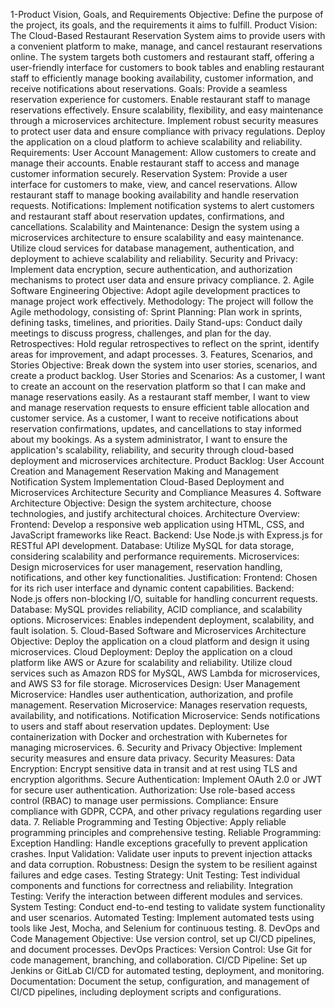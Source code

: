 
1-Product Vision, Goals, and Requirements
Objective: Define the purpose of the project, its goals, and the requirements it aims to fulfill.
Product Vision:
The Cloud-Based Restaurant Reservation System aims to provide users with a convenient platform to make, manage, and cancel restaurant reservations online. The system targets both customers and restaurant staff, offering a user-friendly interface for customers to book tables and enabling restaurant staff to efficiently manage booking availability, customer information, and receive notifications about reservations.
Goals:
Provide a seamless reservation experience for customers.
Enable restaurant staff to manage reservations effectively.
Ensure scalability, flexibility, and easy maintenance through a microservices architecture.
Implement robust security measures to protect user data and ensure compliance with privacy regulations.
Deploy the application on a cloud platform to achieve scalability and reliability.
Requirements:
User Account Management:
Allow customers to create and manage their accounts.
Enable restaurant staff to access and manage customer information securely.
Reservation System:
Provide a user interface for customers to make, view, and cancel reservations.
Allow restaurant staff to manage booking availability and handle reservation requests.
Notifications:
Implement notification systems to alert customers and restaurant staff about reservation updates, confirmations, and cancellations.
Scalability and Maintenance:
Design the system using a microservices architecture to ensure scalability and easy maintenance.
Utilize cloud services for database management, authentication, and deployment to achieve scalability and reliability.
Security and Privacy:
Implement data encryption, secure authentication, and authorization mechanisms to protect user data and ensure privacy compliance.
2. Agile Software Engineering
Objective: Adopt agile development practices to manage project work effectively.
Methodology:
The project will follow the Agile methodology, consisting of:
Sprint Planning: Plan work in sprints, defining tasks, timelines, and priorities.
Daily Stand-ups: Conduct daily meetings to discuss progress, challenges, and plan for the day.
Retrospectives: Hold regular retrospectives to reflect on the sprint, identify areas for improvement, and adapt processes.
3. Features, Scenarios, and Stories
Objective: Break down the system into user stories, scenarios, and create a product backlog.
User Stories and Scenarios:
As a customer, I want to create an account on the reservation platform so that I can make and manage reservations easily.
As a restaurant staff member, I want to view and manage reservation requests to ensure efficient table allocation and customer service.
As a customer, I want to receive notifications about reservation confirmations, updates, and cancellations to stay informed about my bookings.
As a system administrator, I want to ensure the application's scalability, reliability, and security through cloud-based deployment and microservices architecture.
Product Backlog:
User Account Creation and Management
Reservation Making and Management
Notification System Implementation
Cloud-Based Deployment and Microservices Architecture
Security and Compliance Measures
4. Software Architecture
Objective: Design the system architecture, choose technologies, and justify architectural choices.
Architecture Overview:
Frontend: Develop a responsive web application using HTML, CSS, and JavaScript frameworks like React.
Backend: Use Node.js with Express.js for RESTful API development.
Database: Utilize MySQL for data storage, considering scalability and performance requirements.
Microservices: Design microservices for user management, reservation handling, notifications, and other key functionalities.
Justification:
Frontend: Chosen for its rich user interface and dynamic content capabilities.
Backend: Node.js offers non-blocking I/O, suitable for handling concurrent requests.
Database: MySQL provides reliability, ACID compliance, and scalability options.
Microservices: Enables independent deployment, scalability, and fault isolation.
5. Cloud-Based Software and Microservices Architecture
Objective: Deploy the application on a cloud platform and design it using microservices.
Cloud Deployment:
Deploy the application on a cloud platform like AWS or Azure for scalability and reliability.
Utilize cloud services such as Amazon RDS for MySQL, AWS Lambda for microservices, and AWS S3 for file storage.
Microservices Design:
User Management Microservice: Handles user authentication, authorization, and profile management.
Reservation Microservice: Manages reservation requests, availability, and notifications.
Notification Microservice: Sends notifications to users and staff about reservation updates.
Deployment: Use containerization with Docker and orchestration with Kubernetes for managing microservices.
6. Security and Privacy
Objective: Implement security measures and ensure data privacy.
Security Measures:
Data Encryption: Encrypt sensitive data in transit and at rest using TLS and encryption algorithms.
Secure Authentication: Implement OAuth 2.0 or JWT for secure user authentication.
Authorization: Use role-based access control (RBAC) to manage user permissions.
Compliance: Ensure compliance with GDPR, CCPA, and other privacy regulations regarding user data.
7. Reliable Programming and Testing
Objective: Apply reliable programming principles and comprehensive testing.
Reliable Programming:
Exception Handling: Handle exceptions gracefully to prevent application crashes.
Input Validation: Validate user inputs to prevent injection attacks and data corruption.
Robustness: Design the system to be resilient against failures and edge cases.
Testing Strategy:
Unit Testing: Test individual components and functions for correctness and reliability.
Integration Testing: Verify the interaction between different modules and services.
System Testing: Conduct end-to-end testing to validate system functionality and user scenarios.
Automated Testing: Implement automated tests using tools like Jest, Mocha, and Selenium for continuous testing.
8. DevOps and Code Management
Objective: Use version control, set up CI/CD pipelines, and document processes.
DevOps Practices:
Version Control: Use Git for code management, branching, and collaboration.
CI/CD Pipeline: Set up Jenkins or GitLab CI/CD for automated testing, deployment, and monitoring.
Documentation: Document the setup, configuration, and management of CI/CD pipelines, including deployment scripts and configurations.


